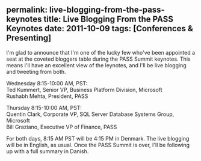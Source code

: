 permalink: live-blogging-from-the-pass-keynotes
title: Live Blogging From the PASS Keynotes
date: 2011-10-09
tags: [Conferences & Presenting]
---
I'm glad to announce that I'm one of the lucky few who've been appointed a seat at the coveted bloggers table during the PASS Summit keynotes. This means I'll have an excellent view of the leynotes, and I'll be live blogging and tweeting from both.

Wednesday 8:15-10:00 AM, PST:  
Ted Kummert, Senior VP, Business Platform Division, Microsoft  
Rushabh Mehta, President, PASS

Thursday 8:15-10:00 AM, PST:  
Quentin Clark, Corporate VP, SQL Server Database Systems Group, Microsoft  
Bill Graziano, Executive VP of Finance, PASS

For both days, 8:15 AM PST will be 4:15 PM in Denmark. The live blogging will be in English, as usual. Once the PASS Summit is over, I'll be following up with a full summary in Danish.
